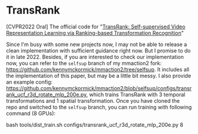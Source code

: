 # TransRank
[CVPR2022 Oral] The official code for "[TransRank: Self-supervised Video Representation Learning via Ranking-based Transformation Recognition](https://arxiv.org/abs/2205.02028)"

Since I'm busy with some new projects now, I may not be able to release a clean implementation with sufficient guidance right now. But I promise to do it in late 2022. 
Besides, if you are interested to check our implementation now, you can refer to the `selfsup` branch of my mmaction2 fork: https://github.com/kennymckormick/mmaction2/tree/selfsup. It includes all the implementation of this paper, but may be a little bit messy. I also provide an example config: https://github.com/kennymckormick/mmaction2/blob/selfsup/configs/transrank_ucf_r3d_rotate_mlp_200e.py, which trains TransRank with 3 temporal transformations and 1 spatial transformation. Once you have cloned the repo and switched to the `selfsup` branch, you can run training with following command (8 GPUs):

bash tools/dist_train.sh configs/transrank_ucf_r3d_rotate_mlp_200e.py 8
